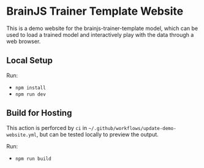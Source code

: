 # BrainJS Trainer Template Website

This is a demo website for the brainjs-trainer-template model, which can be used to load a trained model and interactively play with the data through a web browser.

## Local Setup

Run:
- `npm install`
- `npm run dev`

## Build for Hosting

This action is perforced by `ci` in `~/.github/workflows/update-demo-website.yml`, but can be tested locally to preview the output.

Run:
- `npm run build`

